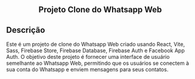 <h2 align="center">Projeto Clone do Whatsapp Web</h2>

## Descrição

Este é um projeto de clone do Whatsapp Web criado usando React, Vite, Sass, Firebase Store, Firebase Database, Firebase Auth e Facebook App Auth. O objetivo deste projeto é fornecer uma interface de usuário semelhante ao Whatsapp Web, permitindo que os usuários se conectem à sua conta do Whatsapp e enviem mensagens para seus contatos.
